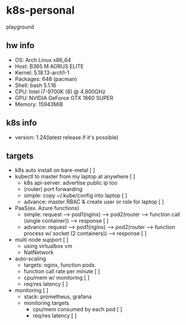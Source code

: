 # k8s-personal
playground

## hw info
- OS: Arch Linux x86_64 
- Host: B365 M AORUS ELITE 
- Kernel: 5.18.13-arch1-1 
- Packages: 648 (pacman) 
- Shell: bash 5.1.16 
- CPU: Intel i7-9700K (8) @ 4.900GHz 
- GPU: NVIDIA GeForce GTX 1660 SUPER 
- Memory: 15943MiB

## k8s info
- version: 1.24(latest release if it's possible)

## targets
- k8s auto install on bare-metal [ ]
- kubectl to master from my laptop at anywhere [ ]
  - k8s api-server: advertise public ip too
  - (router) port forwarding
  - simple: copy ~/.kube/config into laptop [ ]
  - advance: master RBAC & create user or role for laptop [ ]
- PaaS(ex. Azure functions)
  - simple: request --> pod1(nginx) --> pod2(router --> function call (single container)) --> response [ ]
  - advance: request --> pod1(nginx) --> pod2(router --> function process w/ socket (2 containers)) --> response [ ]
- multi node support [ ]
  - using virtualbox vm
  - NatNetwork
- auto-scaling
  - targets: nginx, function pods
  - function call rate per minute [ ]
  - cpu/mem w/ monitoring [ ]
  - req/res latency [ ]
- monitoring [ ]
  - stack: prometheus, grafana
  - monitoring targets
    - cpu/mem consumed by each pod [ ]
    - req/res latency [ ]
